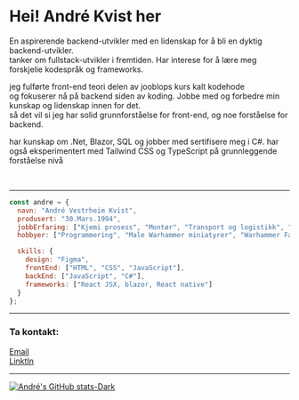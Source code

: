 
<h1>Hei! André Kvist her</h1>


<p>En aspirerende backend-utvikler med en lidenskap for å bli en dyktig backend-utvikler.<br>
tanker om fullstack-utvikler i fremtiden. Har interese for å lære meg forskjelie kodespråk
og frameworks.</p>
  
<p>jeg fulførte front-end teori delen av jooblops kurs kalt kodehode<br>
og fokuserer nå på backend siden av koding. Jobbe med og forbedre min kunskap og lidenskap innen for det.<br>
så det vil si jeg har solid grunnforståelse for front-end, og noe forståelse for backend.</p>

<p>har kunskap om .Net, Blazor, SQL og jobber med sertifisere meg i C#.
har også eksperimentert med Tailwind CSS og TypeScript på grunnleggende forståelse nivå</p>
<br>
<hr>

```js
const andre = {
  navn: "André Vestrheim Kvist",
  produsert: "30.Mars.1994",
  jobbErfaring: ["Kjemi prosess", "Montør", "Transport og logistikk", "Butikkmedarbeider", "Operatør"],
  hobbyer: ["Programmering", "Male Warhammer miniatyrer", "Warhammer Fantasy Rolplay", "Gaming"],

  skills: {
    design: "Figma",
    frontEnd: ["HTML", "CSS", "JavaScript"],
    backEnd: ["JavaScript", "C#"],
    frameworks: ["React JSX, blazor, React native"]
  }
};

```
<hr>

<h3>Ta kontakt:</h3>

[Email](mailto:vestrheim-kvist@hotmail.com)<br>
[LinktIn](https://www.linkedin.com/in/andr%C3%A9-vestrheim-kvist-959510280/)
<hr>

[![André's GitHub stats-Dark](https://github-readme-stats.vercel.app/api?username=AndreK-B06&show_icons=true&theme=dark#gh-dark-mode-only)](https://github.com/AndreK-B06/github-readme-stats#gh-dark-mode-only)
